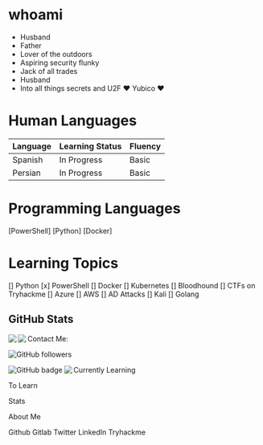 # whoami

* Husband
* Father
* Lover of the outdoors
* Aspiring security flunky
* Jack of all trades
* Husband
* Into all things secrets and U2F :heart: Yubico :heart:

# Human Languages

| Language | Learning Status |  Fluency  |
|----------|-----------------|-----------|
| Spanish  | In Progress     |  Basic    |
| Persian  | In Progress     |  Basic    |

# Programming Languages
[PowerShell]
[Python]
[Docker]

# Learning Topics
[] Python
[x] PowerShell
[] Docker
[] Kubernetes
[] Bloodhound
[] CTFs on Tryhackme
[] Azure
[] AWS
[] AD Attacks
[] Kali
[] Golang

## GitHub Stats

<img align="left" src="https://github-readme-stats.vercel.app/api?username=adam0306&show_icons=true&count_private=true">
<img align="left" src="https://github-readme-stats.vercel.app/api/top-langs/?username=adam0306&hide=css,java">

Contact Me:

![GitHub followers](https://img.shields.io/github/followers/adam0306?label=adam0306&style=social)

<p align="center">
  <a href="https://github.com/adam0306?tab=followers">
    <img align="left" src="https://img.shields.io/github/followers/adam0306?label=Followers&logo=GitHub&style=for-the-badge" alt="GitHub badge" />
  </a>
  <a href="http://twitter.com/adam0306">
    <img align="left" src="https://img.shields.io/twitter/follow/adam0306?label=Twitter&logo=twitter&style=for-the-badge" />
  </a>
</p>

[gitlab]: https://gitlab.com/adam0306
[github]: https://github.com/adam0306
[twitter]: https://twitter.com/adam0306
[linkedin]: https://www.linkedin.com/in/adam-chandler-69256217/

Currently Learning

To Learn

Stats

About Me


Github
Gitlab
Twitter
LinkedIn
Tryhackme
